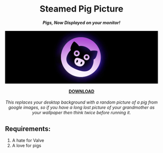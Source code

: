 <h1 align="center">Steamed Pig Picture</h1>
<h4 align="center"><i>Pigs, Now Displayed on your monitor!</i><h4>
<p align="center">
    <img src="img/example.png">
</p>
<p align="center">
    <a href="https://github.com/ManyHats/Pig-Picture/releases">DOWNLOAD</a>
</p>
<h6 align="center">This replaces your desktop background with a random picture of a pig from google images, so if you have a long lost picture of your grandmother as your wallpaper then think twice before running it.</h6>
<h2>Requirements:</h2>
<ol>
    <li>A hate for Valve</li>
    <li>A love for pigs</li>
</ol>